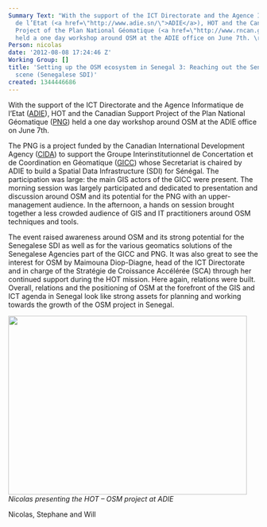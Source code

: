 ```yaml
---
Summary Text: "With the support of the ICT Directorate and the Agence Informatique
  de l’Etat (<a href=\"http://www.adie.sn/\">ADIE</a>), HOT and the Canadian Support
  Project of the Plan National Géomatique (<a href=\"http://www.rncan.gc.ca/sciences-terre/a-propos/international/collaboration/4618\">PNG</a>)
  held a one day workshop around OSM at the ADIE office on June 7th. \r\n\r\n"
Person: nicolas
date: '2012-08-08 17:24:46 Z'
Working Group: []
title: 'Setting up the OSM ecosystem in Senegal 3: Reaching out the Senegalese geomatics
  scene (Senegalese SDI)'
created: 1344446686
---
```

<p>With the support of the ICT Directorate and the Agence Informatique de l’Etat (<a href="http://www.adie.sn/">ADIE</a>), HOT and the Canadian Support Project of the Plan National Géomatique (<a href="http://www.rncan.gc.ca/sciences-terre/a-propos/international/collaboration/4618">PNG</a>) held a one day workshop around OSM at the ADIE office on June 7th.</p><p>The PNG is a project funded by the Canadian International Development Agency (<a href="http://www.acdi-cida.gc.ca/home">CIDA</a>) to support the Groupe Interinstitutionnel de Concertation et de Coordination en Géomatique (<a href="http://www.en-afrique.info/?plan-national-geomatique-appel-a">GICC</a>) whose Secretariat is chaired by ADIE to build a Spatial Data Infrastructure (SDI) for Sénégal. The participation was large: the main GIS actors of the GICC were present. The morning session was largely participated and dedicated to presentation and discussion around OSM and its potential for the PNG with an upper-management audience. In the afternoon, a hands on session brought together a less crowded audience of GIS and IT practitioners around OSM techniques and tools.</p><p>The event raised awareness around OSM and its strong potential for the Senegalese SDI as well as for the various geomatics solutions of the Senegalese Agencies part of the GICC and PNG. It was also great to see the interest for OSM by Maimouna Diop-Diagne, head of the ICT Directorate and in charge of the Stratégie de Croissance Accélérée (SCA) through her continued support during the HOT mission. Here again, relations were built. Overall, relations and the positioning of OSM at the forefront of the GIS and ICT agenda in Senegal look like strong assets for planning and working towards the growth of the OSM project in Senegal.</p><p><img class="image-large" src="/sites/default/files/styles/large/public/image004_0_0.jpg?itok=lEBceDSd" alt="" width="480" height="360"><br><em>Nicolas presenting the HOT – OSM project at ADIE</em></p><p>Nicolas, Stephane and Will</p>
